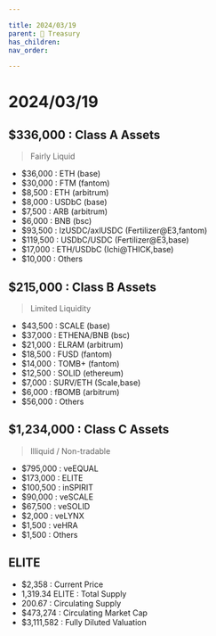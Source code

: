 ```yaml
---

title: 2024/03/19
parent: 👑 Treasury
has_children:
nav_order:

---
```


# 2024/03/19
## $336,000 : Class A Assets
> Fairly Liquid

- $36,000 : ETH (base)
- $30,000 : FTM (fantom)
- $8,500 : ETH (arbitrum)
- $8,000 : USDbC (base)
- $7,500 : ARB (arbitrum)
- $6,000 : BNB (bsc)
- $93,500 : lzUSDC/axlUSDC (Fertilizer@E3,fantom)
- $119,500 : USDbC/USDC (Fertilizer@E3,base)
- $17,000 : ETH/USDbC (Ichi@THICK,base)
- $10,000 : Others

## $215,000 : Class B Assets
> Limited Liquidity

- $43,500 : SCALE (base)
- $37,000 : ETHENA/BNB (bsc)
- $21,000 : ELRAM (arbitrum)
- $18,500 : FUSD (fantom)
- $14,000 : TOMB+ (fantom)
- $12,500 : SOLID (ethereum)
- $7,000 : SURV/ETH (Scale,base)
- $6,000 : fBOMB (arbitrum)
- $56,000 : Others

## $1,234,000 : Class C Assets
> Illiquid / Non-tradable

- $795,000 : veEQUAL
- $173,000 : ELITE
- $100,500 : inSPIRIT
- $90,000 : veSCALE
- $67,500 : veSOLID
- $2,000 : veLYNX
- $1,500 : veHRA
- $1,500 : Others

## ELITE
- $2,358 : Current Price
- 1,319.34 ELITE : Total Supply
- 200.67 : Circulating Supply
- $473,274 : Circulating Market Cap
- $3,111,582 : Fully Diluted Valuation